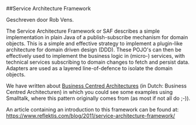 ##Service Architecture Framework

Geschreven door Rob Vens.

The Service Architecture Framework or SAF describes a simple implementation in plain Java of a publish-subscribe mechanism for domain objects. This is a simple and effective strategy to implement a plugin-like architecture for domain driven design (DDD). These POJO's can then be effectively used to implement the business logic in (micro-) services, with technical services subscribing to domain changes to fetch and persist data. Adapters are used as a layered line-of-defence to isolate the domain objects.

We have written about [Business Centred Architectures](https://www.reflektis.com/blog/2001/business-centred-architectures-i/) (in Dutch: Business Centred Architecturen) in which you could see some examples using Smalltalk, where this pattern originally comes from (as most if not all do ;-)).

An article containing an introduction to this framework can be found at: https://www.reflektis.com/blog/2011/service-architecture-framework/
